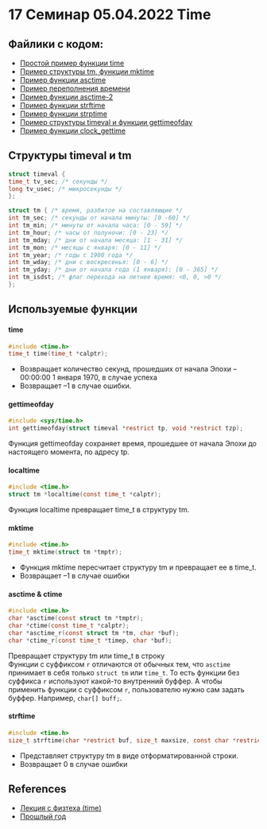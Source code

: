 # 17 Семинар 05.04.2022 Time
## Файлики с кодом:
* [Простой пример функции time](time.c)
* [Пример структуры tm, функции mktime](localtime.c)
* [Пример функции asctime](asctime.c)
* [Пример переполнения времени](localtime_overflow.c)
* [Пример функции asctime-2](asctime_change.c)
* [Пример функции strftime](strtime.c)
* [Пример функции strptime](strptime.c)
* [Пример структуры timeval и функции gettimeofday](gettimeofday.c)
* [Пример функции clock_gettime](clock_gettime.c)

## Структуры timeval и tm
```c
struct timeval {
time_t tv_sec; /* секунды */
long tv_usec; /* микросекунды */
};
```

```c
struct tm { /* время, разбитое на составляющие */
int tm_sec; /* секунды от начала минуты: [0 -60] */
int tm_min; /* минуты от начала часа: [0 - 59] */
int tm_hour; /* часы от полуночи: [0 - 23] */
int tm_mday; /* дни от начала месяца: [1 - 31] */
int tm_mon; /* месяцы с января: [0 - 11] */
int tm_year; /* годы с 1900 года */
int tm_wday; /* дни с воскресенья: [0 - 6] */
int tm_yday; /* дни от начала года (1 января): [0 - 365] */
int tm_isdst; /* флаг перехода на летнее время: <0, 0, >0 */
};
```
## Используемые функции
#### time
```c
#include <time.h>
time_t time(time_t *calptr); 
```
* Возвращает количество секунд, прошедших от начала Эпохи – 00:00:00 1 января 1970, в случае успеха
* Возвращает –1 в случае ошибки.


#### gettimeofday
```c
#include <sys/time.h>
int gettimeofday(struct timeval *restrict tp, void *restrict tzp);
```
Функция gettimeofday сохраняет время, прошедшее от начала Эпохи до настоящего момента, по адресу tp.

#### localtime
```c
#include <time.h>
struct tm *localtime(const time_t *calptr);
```
Функция localtime превращает time_t в структуру tm.

#### mktime
```c
#include <time.h>
time_t mktime(struct tm *tmptr);
```
* Функция mktime пересчитает структуру tm и превращает ее в time_t.
* Возвращает –1 в случае ошибки

#### asctime & ctime
```c
#include <time.h>
char *asctime(const struct tm *tmptr);
char *ctime(const time_t *calptr);
char *asctime_r(const struct tm *tm, char *buf);
char *ctime_r(const time_t *timep, char *buf);
```
Превращает структуру tm или time_t в строку \
Функции с суффиксом `r` отличаются от обычных тем, что `asctime` принимает в себя только `struct tm` или `time_t`. То есть функции без суффикса `r` используют какой-то внутренний буффер. А чтобы применить функции с суффиксом `r`, пользователю нужно сам задать буффер. Например, `char[] buff;`. 

#### strftime
```c
#include <time.h>
size_t strftime(char *restrict buf, size_t maxsize, const char *restrict format,const struct tm *restrict tmptr);
```
* Представляет структуру tm в виде отформатированной строки.
* Возвращает 0 в случае ошибки

## References
* [Лекция с физтеха (time)](https://github.com/victor-yacovlev/mipt-diht-caos/tree/master/practice/time)
* [Прошлый год](https://github.com/blackav/hse-caos-2020/tree/master/12-files2#%D1%80%D0%B0%D0%B1%D0%BE%D1%82%D0%B0-%D1%81%D0%BE-%D0%B2%D1%80%D0%B5%D0%BC%D0%B5%D0%BD%D0%B5%D0%BC)
